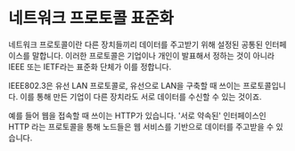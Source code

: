 # 네트워크 프로토콜 표준화

네트워크 프로토콜이란 다른 장치들끼리 데이터를 주고받기 위해 설정된 공통된 인터페이스를 말합니다. 이러한 프로토콜은 기업이나 개인이 발표해서 정하는 것이 아니라 IEEE 또는 IETF라는 표준화 단체가 이를 정합니다.

IEEE802.3은 유선 LAN 프로토콜로, 유선으로 LAN을 구축할 때 쓰이는 프로토콜입니다. 이를 통해 만든 기업이 다른 장치라도 서로 데이터를 수신할 수 있는 것이죠.

예를 들어 웹을 접속할 때 쓰이는 HTTP가 있습니다. '서로 약속된' 인터페이스인 HTTP 라는 프로토콜을 통해 노드들은 웹 서비스를 기반으로 데이터를 주고받을 수 있습니다.